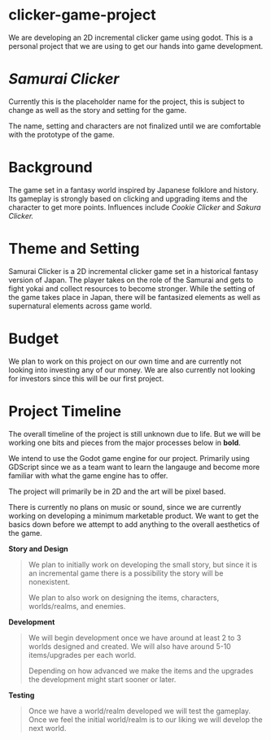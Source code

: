 # clicker-game-project
We are developing an 2D incremental clicker game using godot. This is a personal project that we are using to get our hands into game development.

# *Samurai Clicker*
Currently this is the placeholder name for the project, this is subject to change as well as the story and setting for the game. 

The name, setting and characters are not finalized until we are comfortable with the prototype of the game.

# Background
The game set in a fantasy world inspired by Japanese folklore and history. Its gameplay is strongly based on clicking and upgrading items and the character to get more points. Influences include *Cookie Clicker* and *Sakura Clicker.*

# Theme and Setting
Samurai Clicker is a 2D incremental clicker game set in a historical fantasy version of Japan. The player takes on the role of the Samurai and gets to fight yokai and collect resources to become stronger. While the setting of the game takes place in Japan, there will be fantasized elements as well as supernatural elements across game world.

# Budget

We plan to work on this project on our own time and are currently not looking into investing any of our money. We are also currently not looking for investors since this will be our first project.

# Project Timeline

The overall timeline of the project is still unknown due to life. But we will be working one bits and pieces from the major processes below in **bold**.

We intend to use the Godot game engine for our project. Primarily using GDScript since we as a team want to learn the langauge and become more familiar with what the game engine has to offer.

The project will primarily be in 2D and the art will be pixel based. 

There is currently no plans on music or sound, since we are currently working on developing a minimum marketable product. We want to get the basics down before we attempt to add anything to the overall aesthetics of the game.

**Story and Design**

>We plan to initially work on developing the small story, but since it is an incremental game there is a possibility the story will be nonexistent. 
>
>We plan to also work on designing the items, characters, worlds/realms, and enemies.

**Development**

>We will begin development once we have around at least 2 to 3 worlds designed and created. We will also have around 5-10 items/upgrades per each world. 
>
>Depending on how advanced we make the items and the upgrades the development might start sooner or later.

**Testing**

>Once we have a world/realm developed we will test the gameplay. Once we feel the initial world/realm is to our liking we will develop the next world.
